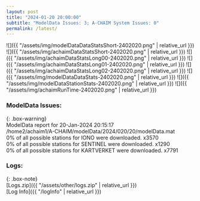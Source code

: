 ```yaml
---
layout: post
title: "2024-01-20 20:00:00"
subtitle: "ModelData Issues: 3; A-CHAIM System Issues: 0"
permalink: /latest/
---
```


![]({{ "/assets/img/modelDataDataStatsShort-2402020.png" | relative_url }})
![]({{ "/assets/img/achaimDataStatsShort-2402020.png" | relative_url }})
![]({{ "/assets/img/achaimDataStatsLong00-2402020.png" | relative_url }})
![]({{ "/assets/img/achaimDataStatsLong01-2402020.png" | relative_url }})
![]({{ "/assets/img/achaimDataStatsLong02-2402020.png" | relative_url }})
![]({{ "/assets/img/modelDataDataStats-2402020.png" | relative_url }})
![]({{ "/assets/img/modelDataStationStats-2402020.png" | relative_url }})
![]({{ "/assets/img/achaimRunTime-2402020.png" | relative_url }})


### ModelData Issues:  
  
{: .box-warning}  
 ModelData report for 20-Jan-2024 20:15:17   
 /home2/achaim1/A-CHAIM/modelData/2024/020/20/modelData.mat   
 0% of all possible stations for IONO were downloaded. x3570   
 0% of all possible stations for SENTINEL were downloaded. x1290   
 0% of all possible stations for KARTVERKET were downloaded. x7791   
  


### Logs:  
  
{: .box-note}  
[Logs.zip]({{ "/assets/other/logs.zip" | relative_url }})  
[Log Info]({{ "/logInfo" | relative_url }})  
